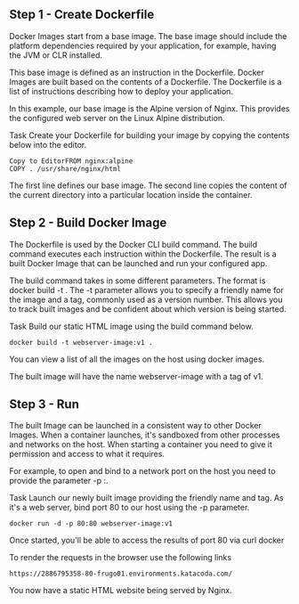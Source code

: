 ## Step 1 - Create Dockerfile
Docker Images start from a base image. The base image should include the platform dependencies required by your application, for example, having the JVM or CLR installed.

This base image is defined as an instruction in the Dockerfile. Docker Images are built based on the contents of a Dockerfile. The Dockerfile is a list of instructions describing how to deploy your application.

In this example, our base image is the Alpine version of Nginx. This provides the configured web server on the Linux Alpine distribution.

Task
Create your Dockerfile for building your image by copying the contents below into the editor.

    Copy to EditorFROM nginx:alpine
    COPY . /usr/share/nginx/html

The first line defines our base image. The second line copies the content of the current directory into a particular location inside the container.

## Step 2 - Build Docker Image
The Dockerfile is used by the Docker CLI build command. The build command executes each instruction within the Dockerfile. The result is a built Docker Image that can be launched and run your configured app.

The build command takes in some different parameters. The format is docker build -t <build-directory>. The -t parameter allows you to specify a friendly name for the image and a tag, commonly used as a version number. This allows you to track built images and be confident about which version is being started.

Task
Build our static HTML image using the build command below.

    docker build -t webserver-image:v1 .

You can view a list of all the images on the host using docker images.

The built image will have the name webserver-image with a tag of v1.

## Step 3 - Run
The built Image can be launched in a consistent way to other Docker Images. When a container launches, it's sandboxed from other processes and networks on the host. When starting a container you need to give it permission and access to what it requires.

For example, to open and bind to a network port on the host you need to provide the parameter -p <host-port>:<container-port>.

Task
Launch our newly built image providing the friendly name and tag. As it's a web server, bind port 80 to our host using the -p parameter.

    docker run -d -p 80:80 webserver-image:v1

Once started, you'll be able to access the results of port 80 via curl docker

To render the requests in the browser use the following links

    https://2886795358-80-frugo01.environments.katacoda.com/

You now have a static HTML website being served by Nginx.
